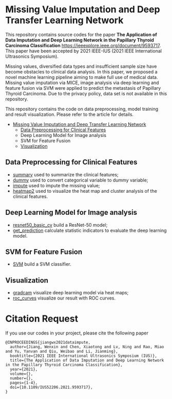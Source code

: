 # Missing Value Imputation and Deep Transfer Learning Network

This repository contains source codes for the paper **The Application of Data Imputation and Deep Learning Network in the Papillary Thyroid Carcinoma Classification** https://ieeexplore.ieee.org/document/9593717. This paper have been accepted by 2021 IEEE-IUS (2021 IEEE International Ultrasonics Symposium).

Missing values, diversified data types and insufficient sample size have become obstacles to clinical data analysis. In this paper, we proposed a novel machine learning pipeline aiming to make full use of medical data. Missing value imputation via MICE, image analysis via deep learning and feature fusion via SVM were applied to predict the metastasis of Papillary Thyroid Carcinoma. Due to the privacy policy, data set is not  available in this repository.

This repository contains the code on data preprocessing, model training and result visualization. Please refer to the article for details.

- [Missing Value Imputation and Deep Transfer Learning Network](#missing-value-imputation-and-deep-transfer-learning-network)
  - [Data Preprocessing for Clinical Features](#data-preprocessing-for-clinical-features)
  - Deep Learning Model for Image analysis
  - SVM for Feature Fusion
  - [Visualization](#visualization)


## Data Preprocessing for Clinical Features
* [summary](summary.R) used to summarize the clinical features;
* [dummy](dummy.R) used to convert categorical variable to dummy variable;
* [impute](impute.R) used to impute the missing value;
* [heatmap2](heatmap2.R) used to visualize the heat map and cluster analysis of the clinical features.
  
## Deep Learning Model for Image analysis
* [resnet50_basic_cv](resnet50_basic_cv.ipynb) build a ResNet-50 model;
* [get_prediction](get_prediction.ipynb) calculate statistic indicators to evaluate the deep learning model.

## SVM for Feature Fusion
* [SVM](SVM.ipynb) build a SVM classifier.

## Visualization
* [gradcam](gradcam.py) visualize deep learning model via heat maps;
* [roc_curves](roc_curves.ipynb) visualize our result with ROC curves.

# Citation Request
If you use our codes in your project, please cite the following paper
```
@INPROCEEDINGS{jiangwx2021dataimpute,
  author={Jiang, Wenxin and Chen, Xiaotong and Lv, Ning and Rao, Miao and Yu, Yanvan and Qiu, Weibao and Li, Jianming},  
  booktitle={2021 IEEE International Ultrasonics Symposium (IUS)},   
  title={The Application of Data Imputation and Deep Learning Network in the Papillary Thyroid Carcinoma Classification},
  year={2021},  
  volume={},  
  number={},  
  pages={1-4},  
  doi={10.1109/IUS52206.2021.9593717},
}
```
